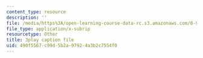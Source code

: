 ```yaml
---
content_type: resource
description: ''
file: /media/https%3A/open-learning-course-data-rc.s3.amazonaws.com/8-962-general-relativity-spring-2020/490f5567c99d5b2a97924a3b2c7554f0_ZqF-7bjnzCU.vtt
file_type: application/x-subrip
resourcetype: Other
title: 3play caption file
uid: 490f5567-c99d-5b2a-9792-4a3b2c7554f0
---
```

